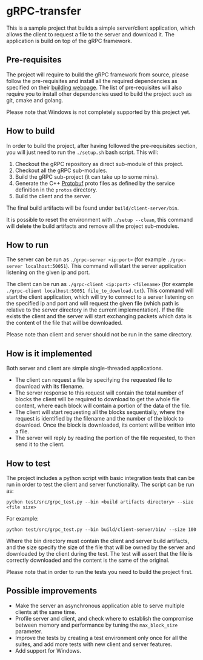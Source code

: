 # gRPC-transfer

This is a sample project that builds a simple server/client application, which
allows the client to request a file to the server and download it. The
application is build on top of the gRPC framework.

## Pre-requisites

The project will require to build the gRPC framework from source, please follow
the pre-requisites and install all the required dependencies as specified on their
[building webpage](https://github.com/grpc/grpc/blob/master/BUILDING.md). The
list of pre-requisites will also require you to install other dependencies used
to build the project such as git, cmake and golang.

Please note that Windows is not completely supported by this project yet.

## How to build

In order to build the project, after having followed the pre-requisites section,
you will just need to run the `./setup.sh` bash script. This will:

1. Checkout the gRPC repository as direct sub-module of this project.
2. Checkout all the gRPC sub-modules.
3. Build the gRPC sub-project (it can take up to some mins).
4. Generate the C++ [Protobuf](https://developers.google.com/protocol-buffers/)
    proto files as defined by the service definition in the `protos` directory.
5. Build the client and the server.

The final build artifacts will be found under `build/client-server/bin`.

It is possible to reset the environment with `./setup --clean`, this command
will delete the build artifacts and remove all the project sub-modules.

## How to run

The server can be run as `./grpc-server <ip:port>` (for example
`./grpc-server localhost:50051`). This command will start the server application
listening on the given ip and port.

The client can be run as `./grpc-client <ip:port> <filename>` (for example
`./grpc-client localhost:50051 file_to_download.txt`). This command will start
the client application, which will try to connect to a server listening on the
specified ip and port and will request the given file (which path is relative to
the server directory in the current implementation). If the file exists the
client and the server will start exchanging packets which data is the content of
the file that will be downloaded.

Please note than client and server should not be run in the same directory.


## How is it implemented

Both server and client are simple single-threaded applications.

- The client can request a file by specifying the requested file to download with
    its filename.
- The server response to this request will contain the total number of blocks the
    client will be required to download to get the whole file content, where each
    block will contain a portion of the data of the file.
- The client will start requesting all the blocks sequentially, where the request
    is identified by the filename and the number of the block to download. Once
    the block is downloaded, its content will be written into a file.
- The server will reply by reading the portion of the file requested, to then
    send it to the client.


## How to test

The project includes a python script with basic integration tests that can be run in
order to test the client and server functionality. The script can be run as:
```
python test/src/grpc_test.py --bin <build artifacts directory> --size <file size>
```
For example:
```
python test/src/grpc_test.py --bin build/client-server/bin/ --size 100
```
Where the bin directory must contain the client and server build artifacts, and
the size specify the size of the file that will be owned by the server and
downloaded by the client during the test. The test will assert that the file is
correctly downloaded and the content is the same of the original.

Please note that in order to run the tests you need to build the project first.


## Possible improvements

- Make the server an asynchronous application able to serve multiple clients at
    the same time.
- Profile server and client, and check where to establish the compromise between
    memory and performance by tuning the `max_block_size` parameter.
- Improve the tests by creating a test environment only once for all the suites,
    and add more tests with new client and server features.
- Add support for Windows.
